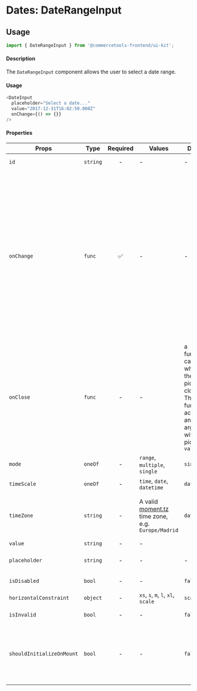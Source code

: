 # Dates: DateRangeInput

## Usage

```js
import { DateRangeInput } from '@commercetools-frontend/ui-kit';
```

#### Description

The `DateRangeInput` component allows the user to select a date range.

#### Usage

```js
<DateInput
  placeholder="Select a date..."
  value="2017-12-31T16:02:50.000Z"
  onChange={() => {}}
/>
```

#### Properties

| Props                     | Type     | Required | Values                                                                                                     | Default                                                                                                | Description                                                                                                                                                                                                                                                                                                                                                                       |
| ------------------------- | -------- | :------: | ---------------------------------------------------------------------------------------------------------- | ------------------------------------------------------------------------------------------------------ | --------------------------------------------------------------------------------------------------------------------------------------------------------------------------------------------------------------------------------------------------------------------------------------------------------------------------------------------------------------------------------- |
| `id`                      | `string` |    -     | -                                                                                                          | -                                                                                                      | Used as the HTML `id` attribute.                                                                                                                                                                                                                                                                                                                                                  |
| `onChange`                | `func`   |    ✅    | -                                                                                                          | -                                                                                                      | a function called whenever the value changes.<br /><br />- `undefined` when mode is single and value was cleared<br />- `String` (`ISO` _date/time/datetime_) when mode is single and value changed<br />- `[]` when mode is multiple or range and value was cleared<br />- `Array<String>` (`ISO` _date/time/datetime_) when mode is multiple and at least one date was selected |
| `onClose`                 | `func`   |    -     | -                                                                                                          | a function called whenever the picker closes. The function accepts an argument with the picker `value` |
| `mode`                    | `oneOf`  |    -     | `range`, `multiple`, `single`                                                                              | `single`                                                                                               | Indicates the mode we can select dates                                                                                                                                                                                                                                                                                                                                            |
| `timeScale`               | `oneOf`  |    -     | `time`, `date`, `datetime`                                                                                 | `date`                                                                                                 | Indicates the time scale for the picker                                                                                                                                                                                                                                                                                                                                           |
| `timeZone`                | `string` |    -     | A valid [moment.tz](https://momentjs.com/timezone/docs/#/using-timezones/) time zone, e.g. `Europe/Madrid` | `date`                                                                                                 | The time zone used to show the UTC dates to the user. Only used when `timeScale` is `datetime`.                                                                                                                                                                                                                                                                                   |
| `value`                   | `string` |    -     | -                                                                                                          |                                                                                                        | The date value                                                                                                                                                                                                                                                                                                                                                                    |
| `placeholder`             | `string` |    -     | -                                                                                                          | -                                                                                                      | Placeholder value to show in the input field                                                                                                                                                                                                                                                                                                                                      |
| `isDisabled`              | `bool`   |    -     | -                                                                                                          | `false`                                                                                                | Disables the date picker                                                                                                                                                                                                                                                                                                                                                          |
| `horizontalConstraint`    | `object` |    -     | `xs`, `s`, `m`, `l`, `xl`, `scale`                                                                         | `scale`                                                                                                | Horizontal size limit of the input field.                                                                                                                                                                                                                                                                                                                                         |
| `isInvalid`               | `bool`   |    -     | -                                                                                                          | `false`                                                                                                | Switches to invalid-state                                                                                                                                                                                                                                                                                                                                                         |
| `shouldInitializeOnMount` | `bool`   |    -     | -                                                                                                          | `false`                                                                                                | In case the picker plugin should be initialized when the component mounts (by default it will be initialized first when the user hovers with the mouse)                                                                                                                                                                                                                           |
